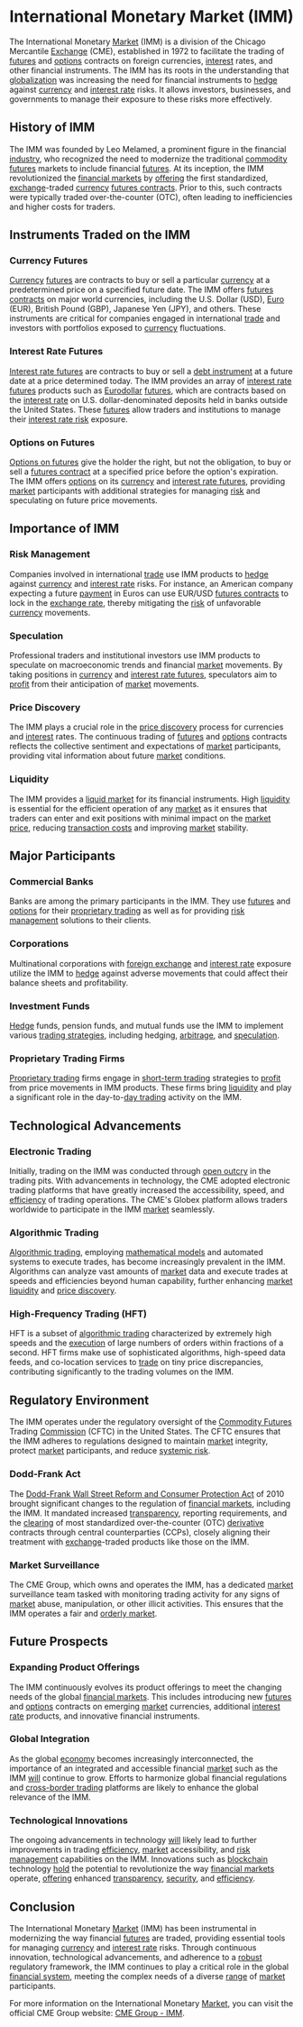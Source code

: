 # International Monetary Market (IMM)

The International Monetary [Market](../m/market.md) (IMM) is a division of the Chicago Mercantile [Exchange](../e/exchange.md) (CME), established in 1972 to facilitate the trading of [futures](../f/futures.md) and [options](../o/options.md) contracts on foreign currencies, [interest](../i/interest.md) rates, and other financial instruments. The IMM has its roots in the understanding that [globalization](../g/globalization.md) was increasing the need for financial instruments to [hedge](../h/hedge.md) against [currency](../c/currency.md) and [interest rate](../i/interest_rate.md) risks. It allows investors, businesses, and governments to manage their exposure to these risks more effectively.

## History of IMM

The IMM was founded by Leo Melamed, a prominent figure in the financial [industry](../i/industry.md), who recognized the need to modernize the traditional [commodity futures](../c/commodity_futures.md) markets to include financial [futures](../f/futures.md). At its inception, the IMM revolutionized the [financial markets](../f/financial_market.md) by [offering](../o/offering.md) the first standardized, [exchange](../e/exchange.md)-traded [currency](../c/currency.md) [futures contracts](../f/futures_contracts.md). Prior to this, such contracts were typically traded over-the-counter (OTC), often leading to inefficiencies and higher costs for traders.

## Instruments Traded on the IMM

### Currency Futures

[Currency](../c/currency.md) [futures](../f/futures.md) are contracts to buy or sell a particular [currency](../c/currency.md) at a predetermined price on a specified future date. The IMM offers [futures contracts](../f/futures_contracts.md) on major world currencies, including the U.S. Dollar (USD), [Euro](../e/euro.md) (EUR), British Pound (GBP), Japanese Yen (JPY), and others. These instruments are critical for companies engaged in international [trade](../t/trade.md) and investors with portfolios exposed to [currency](../c/currency.md) fluctuations.

### Interest Rate Futures

[Interest rate futures](../i/interest_rate_futures.md) are contracts to buy or sell a [debt instrument](../d/debt_instrument.md) at a future date at a price determined today. The IMM provides an array of [interest rate futures](../i/interest_rate_futures.md) products such as [Eurodollar](../e/eurodollar.md) [futures](../f/futures.md), which are contracts based on the [interest rate](../i/interest_rate.md) on U.S. dollar-denominated deposits held in banks outside the United States. These [futures](../f/futures.md) allow traders and institutions to manage their [interest rate risk](../i/interest_rate_risk.md) exposure.

### Options on Futures

[Options on futures](../o/options_on_futures.md) give the holder the right, but not the obligation, to buy or sell a [futures contract](../f/futures_contract.md) at a specified price before the option's expiration. The IMM offers [options](../o/options.md) on its [currency](../c/currency.md) and [interest rate futures](../i/interest_rate_futures.md), providing [market](../m/market.md) participants with additional strategies for managing [risk](../r/risk.md) and speculating on future price movements.

## Importance of IMM

### Risk Management

Companies involved in international [trade](../t/trade.md) use IMM products to [hedge](../h/hedge.md) against [currency](../c/currency.md) and [interest rate](../i/interest_rate.md) risks. For instance, an American company expecting a future [payment](../p/payment.md) in Euros can use EUR/USD [futures contracts](../f/futures_contracts.md) to lock in the [exchange rate](../e/exchange_rate.md), thereby mitigating the [risk](../r/risk.md) of unfavorable [currency](../c/currency.md) movements.

### Speculation

Professional traders and institutional investors use IMM products to speculate on macroeconomic trends and financial [market](../m/market.md) movements. By taking positions in [currency](../c/currency.md) and [interest rate futures](../i/interest_rate_futures.md), speculators aim to [profit](../p/profit.md) from their anticipation of [market](../m/market.md) movements.

### Price Discovery

The IMM plays a crucial role in the [price discovery](../p/price_discovery.md) process for currencies and [interest](../i/interest.md) rates. The continuous trading of [futures](../f/futures.md) and [options](../o/options.md) contracts reflects the collective sentiment and expectations of [market](../m/market.md) participants, providing vital information about future [market](../m/market.md) conditions.

### Liquidity

The IMM provides a [liquid market](../l/liquid_market.md) for its financial instruments. High [liquidity](../l/liquidity.md) is essential for the efficient operation of any [market](../m/market.md) as it ensures that traders can enter and exit positions with minimal impact on the [market price](../m/market_price.md), reducing [transaction costs](../t/transaction_costs.md) and improving [market](../m/market.md) stability.

## Major Participants

### Commercial Banks

Banks are among the primary participants in the IMM. They use [futures](../f/futures.md) and [options](../o/options.md) for their [proprietary trading](../p/proprietary_trading.md) as well as for providing [risk management](../r/risk_management.md) solutions to their clients.

### Corporations

Multinational corporations with [foreign exchange](../f/foreign_exchange.md) and [interest rate](../i/interest_rate.md) exposure utilize the IMM to [hedge](../h/hedge.md) against adverse movements that could affect their balance sheets and profitability.

### Investment Funds

[Hedge](../h/hedge.md) funds, pension funds, and mutual funds use the IMM to implement various [trading strategies](../t/trading_strategies.md), including hedging, [arbitrage](../a/arbitrage.md), and [speculation](../s/speculation.md).

### Proprietary Trading Firms

[Proprietary trading](../p/proprietary_trading.md) firms engage in [short-term trading](../s/short-term_trading.md) strategies to [profit](../p/profit.md) from price movements in IMM products. These firms bring [liquidity](../l/liquidity.md) and play a significant role in the day-to-[day trading](../d/day_trading.md) activity on the IMM.

## Technological Advancements

### Electronic Trading

Initially, trading on the IMM was conducted through [open outcry](../o/open_outcry.md) in the trading pits. With advancements in technology, the CME adopted electronic trading platforms that have greatly increased the accessibility, speed, and [efficiency](../e/efficiency.md) of trading operations. The CME's Globex platform allows traders worldwide to participate in the IMM [market](../m/market.md) seamlessly.

### Algorithmic Trading

[Algorithmic trading](../a/accountability.md), employing [mathematical models](../m/mathematical_models_in_trading.md) and automated systems to execute trades, has become increasingly prevalent in the IMM. Algorithms can analyze vast amounts of [market](../m/market.md) data and execute trades at speeds and efficiencies beyond human capability, further enhancing [market](../m/market.md) [liquidity](../l/liquidity.md) and [price discovery](../p/price_discovery.md).

### High-Frequency Trading (HFT)

HFT is a subset of [algorithmic trading](../a/accountability.md) characterized by extremely high speeds and the [execution](../e/execution.md) of large numbers of orders within fractions of a second. HFT firms make use of sophisticated algorithms, high-speed data feeds, and co-location services to [trade](../t/trade.md) on tiny price discrepancies, contributing significantly to the trading volumes on the IMM.

## Regulatory Environment

The IMM operates under the regulatory oversight of the [Commodity Futures](../c/commodity_futures.md) Trading [Commission](../c/commission.md) (CFTC) in the United States. The CFTC ensures that the IMM adheres to regulations designed to maintain [market](../m/market.md) integrity, protect [market](../m/market.md) participants, and reduce [systemic risk](../s/systemic_risk.md).

### Dodd-Frank Act

The [Dodd-Frank Wall Street Reform and Consumer Protection Act](../d/dodd-frank_wall_street_reform_and_consumer_protection_act.md) of 2010 brought significant changes to the regulation of [financial markets](../f/financial_market.md), including the IMM. It mandated increased [transparency](../t/transparency.md), reporting requirements, and the [clearing](../c/clearing.md) of most standardized over-the-counter (OTC) [derivative](../d/derivative.md) contracts through central counterparties (CCPs), closely aligning their treatment with [exchange](../e/exchange.md)-traded products like those on the IMM.

### Market Surveillance

The CME Group, which owns and operates the IMM, has a dedicated [market](../m/market.md) surveillance team tasked with monitoring trading activity for any signs of [market](../m/market.md) abuse, manipulation, or other illicit activities. This ensures that the IMM operates a fair and [orderly market](../o/orderly_market.md).

## Future Prospects

### Expanding Product Offerings

The IMM continuously evolves its product offerings to meet the changing needs of the global [financial markets](../f/financial_market.md). This includes introducing new [futures](../f/futures.md) and [options](../o/options.md) contracts on emerging [market](../m/market.md) currencies, additional [interest rate](../i/interest_rate.md) products, and innovative financial instruments.

### Global Integration

As the global [economy](../e/economy.md) becomes increasingly interconnected, the importance of an integrated and accessible financial [market](../m/market.md) such as the IMM [will](../w/will.md) continue to grow. Efforts to harmonize global financial regulations and [cross-border trading](../c/cross-border_trading.md) platforms are likely to enhance the global relevance of the IMM.

### Technological Innovations

The ongoing advancements in technology [will](../w/will.md) likely lead to further improvements in trading [efficiency](../e/efficiency.md), [market](../m/market.md) accessibility, and [risk management](../r/risk_management.md) capabilities on the IMM. Innovations such as [blockchain](../b/blockchain_in_trading.md) technology [hold](../h/hold.md) the potential to revolutionize the way [financial markets](../f/financial_market.md) operate, [offering](../o/offering.md) enhanced [transparency](../t/transparency.md), [security](../s/security.md), and [efficiency](../e/efficiency.md).

## Conclusion

The International Monetary [Market](../m/market.md) (IMM) has been instrumental in modernizing the way financial [futures](../f/futures.md) are traded, providing essential tools for managing [currency](../c/currency.md) and [interest rate](../i/interest_rate.md) risks. Through continuous innovation, technological advancements, and adherence to a [robust](../r/robust.md) regulatory framework, the IMM continues to play a critical role in the global [financial system](../f/financial_system.md), meeting the complex needs of a diverse [range](../r/range.md) of [market](../m/market.md) participants.

For more information on the International Monetary [Market](../m/market.md), you can visit the official CME Group website: [CME Group - IMM](https://www.cmegroup.com/trading/fx/g10.html).